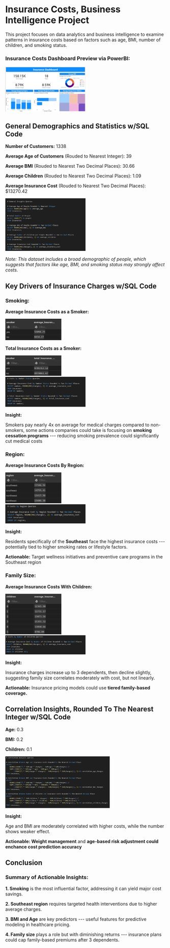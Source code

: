 # Insurance Costs, Business Intelligence Project
<p>This project focuses on data analytics and business intelligence to examine patterns in insurance costs based on factors such as age, BMI, number of children, and smoking status.</p>
<h3>Insurance Costs Dashboard Preview via PowerBI:</h3>
<div align="left">
  <img src="https://github.com/matthewscott364/insurance-costs-bi-project/blob/main/insurance_pbix_pv.png" alt="insurance_pbix_pv" width="50%"/>
</div>

## General Demographics and Statistics w/SQL Code
<p><b>Number of Customers:</b> 1338</p>
<p><b>Average Age of Customers</b> (Rouded to Nearest Integer): 39</p>
<p><b>Average BMI</b> (Rouded to Nearest Two Decimal Places): 30.66</p>
<p><b>Average Children</b> (Rouded to Nearest Two Decimal Places): 1.09</p>
<p><b>Average Insurance Cost</b> (Rouded to Nearest Two Decimal Places): $13270.42</p>

<div align="left">
  <img src="https://github.com/matthewscott364/insurance-costs-bi-project/blob/main/code1.png" alt="code1" width="50%"/>
</div>

<p><i>Note: This dataset includes a broad demographic of people, which suggests that factors like age, BMI, and smoking status may strongly affect costs.</i></p>

## Key Drivers of Insurance Charges w/SQL Code
<h3>Smoking:</h3>
<p><b>Average Insurance Costs as a Smoker:</b></p>
<div align="left">
  <img src="https://github.com/matthewscott364/insurance-costs-bi-project/blob/main/s1.png" alt="s1" width="35%"/>
</div>

<p><b>Total Insurance Costs as a Smoker:</b></p>
<div align="left">
  <img src="https://github.com/matthewscott364/insurance-costs-bi-project/blob/main/s2.png" alt="s2" width="35%"/>
</div>
<div align="left">
  <img src="https://github.com/matthewscott364/insurance-costs-bi-project/blob/main/code2.png" alt="code2" width="50%"/>
</div>

<p><b>Insight:</b></p>
<p>Smokers pay nearly 4x on average for medical charges compared to non-smokers, some actions companies could take is focusing on <b>smoking cessation programs</b> --- reducing smoking prevalence could significantly cut medical costs</p>

<h3>Region:</h3>
<p><b>Average Insurance Costs By Region:</b></p>
<div align="left">
  <img src="https://github.com/matthewscott364/insurance-costs-bi-project/blob/main/s3.png" alt="s3" width="35%"/>
</div>

<div align="left">
  <img src="https://github.com/matthewscott364/insurance-costs-bi-project/blob/main/code3.png" alt="code3" width="50%"/>
</div>

<p><b>Insight:</b></p>
<p>Residents specifically of the <b>Southeast</b> face the highest insurance costs --- potentially tied to higher smoking rates or lifestyle factors.</p>
<p><b>Actionable:</b> Target wellness initiatives and preventive care programs in the Southeast region</p>

<h3>Family Size:</h3>
<p><b>Average Insurance Costs With Children:</b></p>
<div align="left">
  <img src="https://github.com/matthewscott364/insurance-costs-bi-project/blob/main/s4.png" alt="s3" width="35%"/>
</div>

<div align="left">
  <img src="https://github.com/matthewscott364/insurance-costs-bi-project/blob/main/code4.png" alt="code4" width="50%"/>
</div>
<p><b>Insight:</b></p>
<p>Insurance charges increase up to 3 dependents, then decline slightly, suggesting family size correlates moderately with cost, but not linearly.</p>
<p><b>Actionable:</b> Insurance pricing models could use <b>tiered family-based coverage.</b></p>

## Correlation Insights, Rounded To The Nearest Integer w/SQL Code
<p><b>Age:</b> 0.3</p>
<p><b>BMI:</b> 0.2</p>
<p><b>Children:</b> 0.1</p>

<div align="left">
  <img src="https://github.com/matthewscott364/insurance-costs-bi-project/blob/main/code5.png" alt="code5" width="65%"/>
</div>
<p><b>Insight:</b></p>
<p>Age and BMI are moderately correlated with higher costs, while the number shows weaker effect.</p>
<p><b>Actionable: Weight management</b> and <b>age-based risk adjustment could enchance cost prediction accuracy</b></p>

## Conclusion
<h3>Summary of Actionable Insights:</h3>
<p><b>1. Smoking</b> is the most influential factor, addressing it can yield major cost savings.</p>
<p><b>2. Southeast region</b> requires targeted health interventions due to higher average charges.</p>
<p><b>3. BMI and Age</b> are key predictors --- useful features for predictive modeling in healthcare pricing.</p>
<p><b>4. Family size</b> plays a role but with diminishing returns --- insurance plans could cap family-based premiums after 3 dependents.</p>
